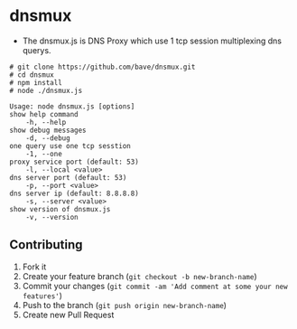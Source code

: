 dnsmux
======

 * The dnsmux.js is DNS Proxy which use 1 tcp session multiplexing dns querys.

```
# git clone https://github.com/bave/dnsmux.git
# cd dnsmux
# npm install
# node ./dnsmux.js 
```

```
Usage: node dnsmux.js [options]
show help command
    -h, --help
show debug messages
    -d, --debug
one query use one tcp sesstion
    -1, --one
proxy service port (default: 53)
    -l, --local <value>
dns server port (default: 53)
    -p, --port <value>
dns server ip (default: 8.8.8.8)
    -s, --server <value>
show version of dnsmux.js
    -v, --version
```

## Contributing

1. Fork it
2. Create your feature branch (`git checkout -b new-branch-name`)
3. Commit your changes (`git commit -am 'Add comment at some your new features'`)
4. Push to the branch (`git push origin new-branch-name`)
5. Create new Pull Request

